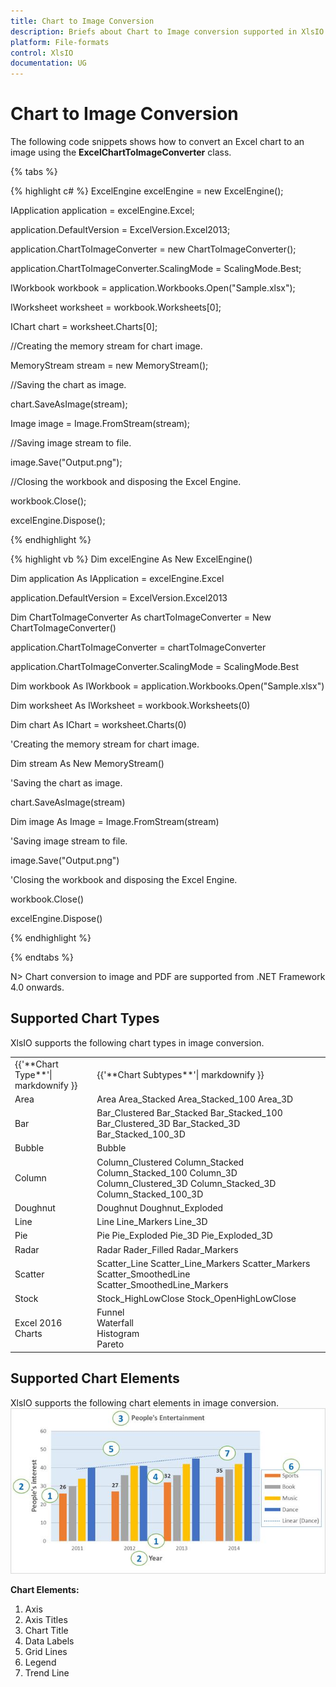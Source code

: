 ```yaml
---
title: Chart to Image Conversion
description: Briefs about Chart to Image conversion supported in XlsIO
platform: File-formats
control: XlsIO
documentation: UG
---
```


# Chart to Image Conversion

The following code snippets shows how to convert an Excel chart to an image using the **ExcelChartToImageConverter** class.

{% tabs %}  

{% highlight c# %}
ExcelEngine excelEngine = new ExcelEngine();

IApplication application = excelEngine.Excel;

application.DefaultVersion = ExcelVersion.Excel2013;

application.ChartToImageConverter = new ChartToImageConverter();

application.ChartToImageConverter.ScalingMode = ScalingMode.Best;

IWorkbook workbook = application.Workbooks.Open("Sample.xlsx");

IWorksheet worksheet = workbook.Worksheets[0];

IChart chart = worksheet.Charts[0];

//Creating the memory stream for chart image.

MemoryStream stream = new MemoryStream();

//Saving the chart as image.

chart.SaveAsImage(stream);

Image image = Image.FromStream(stream);

//Saving image stream to file.

image.Save("Output.png");

//Closing the workbook and disposing the Excel Engine.

workbook.Close();

excelEngine.Dispose();



{% endhighlight %}

{% highlight vb %}
Dim excelEngine As New ExcelEngine()

Dim application As IApplication = excelEngine.Excel

application.DefaultVersion = ExcelVersion.Excel2013

Dim ChartToImageConverter As chartToImageConverter = New ChartToImageConverter()

application.ChartToImageConverter = chartToImageConverter

application.ChartToImageConverter.ScalingMode = ScalingMode.Best

Dim workbook As IWorkbook = application.Workbooks.Open("Sample.xlsx")

Dim worksheet As IWorksheet = workbook.Worksheets(0)

Dim chart As IChart = worksheet.Charts(0)

'Creating the memory stream for chart image.

Dim stream As New MemoryStream()

'Saving the chart as image.

chart.SaveAsImage(stream)

Dim image As Image = Image.FromStream(stream)

'Saving image stream to file.

image.Save("Output.png")

'Closing the workbook and disposing the Excel Engine.

workbook.Close()

excelEngine.Dispose()



{% endhighlight %}

  {% endtabs %}  

N> Chart conversion to image and PDF are supported from .NET Framework 4.0 onwards.

## Supported Chart Types
XlsIO supports the following chart types in image conversion.
<table>
<tr>
<td>
{{'**Chart Type**'| markdownify }}
</td>
<td>
{{'**Chart Subtypes**'| markdownify }}
</td>
</tr>
<tr>
<td>
Area
</td>
<td>
Area
Area_Stacked
Area_Stacked_100
Area_3D
</td>
</tr>
<tr>
<td>
Bar
</td>
<td>
Bar_Clustered
Bar_Stacked
Bar_Stacked_100
Bar_Clustered_3D
Bar_Stacked_3D
Bar_Stacked_100_3D
</td>
</tr>
<tr>
<td>
Bubble
</td>
<td>
Bubble
</td>
</tr>
<tr>
<td>
Column
</td>
<td>
Column_Clustered
Column_Stacked
Column_Stacked_100
Column_3D
Column_Clustered_3D
Column_Stacked_3D
Column_Stacked_100_3D
</td>
</tr>
<tr>
<td>
Doughnut
</td>
<td>
Doughnut
Doughnut_Exploded
</td>
</tr>
<tr>
<td>
Line
</td>
<td>
Line
Line_Markers
Line_3D
</td>
</tr>
<tr>
<td>
Pie
</td>
<td>
Pie
Pie_Exploded
Pie_3D
Pie_Exploded_3D
</td>
</tr>
<tr>
<td>
Radar
</td>
<td>
Radar
Rader_Filled
Radar_Markers
</td>
</tr>
<tr>
<td>
Scatter
</td>
<td>
Scatter_Line
Scatter_Line_Markers
Scatter_Markers
Scatter_SmoothedLine
Scatter_SmoothedLine_Markers
</td>
</tr>
<tr>
<td>
Stock
</td>
<td>
Stock_HighLowClose
Stock_OpenHighLowClose
</td>
</tr>
<tr>
<td>
Excel 2016 Charts
</td>
<td>
Funnel<br/>Waterfall<br/>Histogram<br/>Pareto<br/></td>
</tr>
</table>

## Supported Chart Elements
XlsIO supports the following chart elements in image conversion.
![](Working-With-Charts_images/chart-elements.jpeg)

**Chart Elements:**
1. Axis
2. Axis Titles
3. Chart Title
4. Data Labels
5. Grid Lines
6. Legend
7. Trend Line
